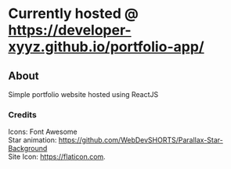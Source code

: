 # Currently hosted @ https://developer-xyyz.github.io/portfolio-app/

## About

Simple portfolio website hosted using ReactJS

### Credits
Icons: Font Awesome  
Star animation: https://github.com/WebDevSHORTS/Parallax-Star-Background  
Site Icon: https://flaticon.com. 
